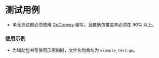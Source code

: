 # 测试用例

- 单元测试都必须使用 [GoConvey](http://goconvey.co/) 编写，且辅助包覆盖率必须在 80% 以上。

### 使用示例

- 为辅助包书写使用示例的时，文件名均命名为 `example_test.go`。